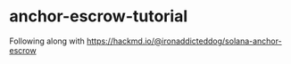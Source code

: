 # anchor-escrow-tutorial
Following along with https://hackmd.io/@ironaddicteddog/solana-anchor-escrow
